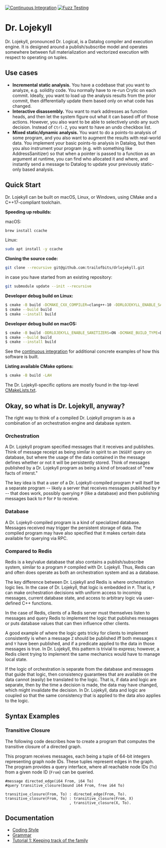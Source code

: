 [![Continuous Integration](https://github.com/trailofbits/DrLojekyll/workflows/Continuous%20Integration/badge.svg?branch=master)](https://github.com/trailofbits/DrLojekyll/actions?query=workflow%3A%22Continuous+Integration%22+branch%3Amaster)
[![Fuzz Testing](https://github.com/trailofbits/DrLojekyll/workflows/Fuzz%20Testing/badge.svg?branch=master)](https://github.com/trailofbits/DrLojekyll/actions?query=workflow%3A%22Fuzz+Testing%22+branch%3Amaster)

# Dr. Lojekyll

Dr. Lojekyll, pronounced Dr. Logical, is a Datalog compiler and execution
engine. It is designed around a publish/subscribe model and operates
somewhere between full materialization and vectorized execution with respect
to operating on tuples.

## Use cases

 * **Incremental static analysis.** You have a codebase that you want to analyze, e.g. solidity code. You normally have to re-run Crytic on each commit. Ideally, you want to load up the analysis results from the prior commit, then differentially update them based only on what code has changed.
 * **Interactive disassembly.** You want to mark addresses as function heads, and then let the system figure out what it can based off of those actions. However, you also want to be able to selectively undo any such decision. Instead of `Ctrl-Z`, you want to have an undo checkbox list.
 * **Mixed static/dynamic analysis.** You want to do a points-to analysis of some program, and you also want to augment the results with real-world data. You implement your basic points-to analysis in Datalog, but then you also instrument your program (e.g. with something like AddressSanitizer) so that when a pointer is passed to a function as an argument at runtime, you can find who allocated it and where, and instantly send a message to Datalog to update your previously static-only based analysis.

## Quick Start

Dr. Lojekyll can be built on macOS, Linux, or Windows, using CMake and a
C++17-compliant toolchain.

**Speeding up rebuilds:**

macOS:

```bash
brew install ccache
```

Linux:

```bash
sudo apt install -y ccache
```

**Cloning the source code:**
```bash
git clone --recursive git@github.com:trailofbits/drlojekyll.git
```

in case you have started from an existing repository:

```bash
git submodule update --init --recursive
```

**Developer debug build on Linux:**
```bash
$ cmake -B build -DCMAKE_CXX_COMPILER=clang++-10 -DDRLOJEKYLL_ENABLE_SANITIZERS=ON -DCMAKE_BUILD_TYPE=Debug -DDRLOJEKYLL_WARNINGS_AS_ERRORS=ON -DCMAKE_INSTALL_PREFIX="$PWD"/install
$ cmake --build build
$ cmake --install build
```

**Developer debug build on macOS:**
```bash
$ cmake -B build -DDRLOJEKYLL_ENABLE_SANITIZERS=ON -DCMAKE_BUILD_TYPE=Debug -DCMAKE_INSTALL_PREFIX="$PWD"/install
$ cmake --build build
$ cmake --install build
```

See the [continuous integration](.github/workflows/ci.yml) for
additional concrete examples of how this software is built.

**Listing available CMake options:**
```bash
$ cmake -B build -LAH
```

The Dr. Lojekyll-specific options are mostly found in the top-level
[CMakeLists.txt](CMakeLists.txt).


## Okay, so what is Dr. Lojekyll, anyway?

The right way to think of a compiled Dr. Lojekyll program is as a combination of
an orchestration engine and database system.

### Orchestration
A Dr. Lojekyll program specified messages that it receives and publishes. Think of
message receipt as being similar in spirit to an `INSERT` query on database, but where
the usage of the data contained in the message defines whether or not it will be
persistently stored. Think of messages published by a Dr. Lojekyll program as being
a kind of broadcast of "new facts of interst."

The key idea is that a user of a Dr. Lojekyll-compiled program `P` will itself be a separate
program -- likely a server that receives messages published by `P` -- that does work,
possibly querying `P` (like a database) and then publishing messages back to `P` for `P`
to receive.

### Database
A Dr. Lojekyll-compiled program is a kind of specialized database. Messages received may trigger
the persistent storage of data. The compiled program may have also specified that it makes
certain data available for querying via RPC.

### Compared to Redis
Redis is a key/value database that also contains a publish/subscribe system, similar to a program
`P` compiled with Dr. Lojekyll. Thus, Redis can and often does operate as both an orchestration
system and as a database.

The key difference between Dr. Lojekyll and Redis is where orchestration logic lies. In the case of
Dr. Lojekyll, that logic is embedded in `P`. That is, `P` can make orchestration decisions with uniform
access to incoming messages, current database state, and access to arbitrary logic via user-defined
C++ functions.

In the case of Redis, clients of a Redis server must themselves listen to messages and query Redis
to implement the logic that publishes messages or puts database values that can then influence other
clients.

A good example of where the logic gets tricky for clients to implement consistently is when a message
`Z` should be published iff both messages `X` and `Y` have been published, and if a predicate applied
to the data in those messages is true. In Dr. Lojekyll, this pattern is trivial to express; however, a Redis
client trying to implement the same mechanics would have to manage local state.

If the logic of orchestration is separate from the database and messages that guide that logic, then
consistency guarantees that are available on the data cannot (easily) be translated to the logic. That is,
if data and logic are separate, then by the time a decision is made, the data may have changed, which
might invalidate the decision. In Dr. Lojekyll, data and logic are coupled so that the same consistency
that is applied to the data also applies to the logic.

## Syntax Examples

### Transitive Closure
The following code describes how to create a program that computes the
transitive closure of a directed graph.

This program receives messages, each being a tuple of 64-bit integers
representing graph node IDs. These tuples represent edges in the graph. The
program provides a query interface, where all reachable node IDs (`To`) from
a given node ID (`From`) can be queried.

```eclipse
#message directed_edge(i64 From, i64 To)
#query transitive_closure(bound i64 From, free i64 To)

transitive_closure(From, To) : directed_edge(From, To).
transitive_closure(From, To) : transitive_closure(From, X)
                             , transitive_closure(X, To).
```

## Documentation
 
 * [Coding Style](docs/CodingStyle.md) 
 * [Grammar](docs/Grammar.md)
 * [Tutorial 1: Keeping track of the family](docs/Tutorial/1_KeepingTrackOfTheFamily.md)
